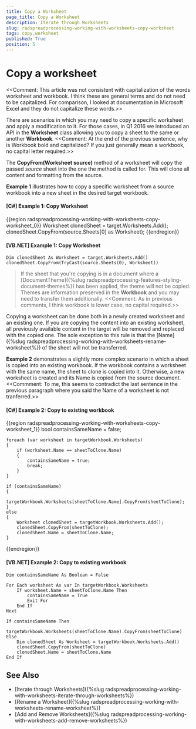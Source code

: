 ```yaml
---
title: Copy a Worksheet
page_title: Copy a Worksheet
description: Iterate through Worksheets
slug: radspreadprocessing-working-with-worksheets-copy-worksheet
tags: copy,worksheet
published: True
position: 5
---
```


# Copy a worksheet
<<Comment: This article was not consistent with capitalization of the words worksheet and workbook. I think these are general terms and do not need to be capitalized. For comparison, I looked at documentation in Microsoft Excel and they do not capitalize these words.>>

There are scenarios in which you may need to copy a specific worksheet and apply a modification to it. For those cases, in Q1 2016 we introduced an API in the __Worksheet__ class allowing you to copy a sheet to the same or another __Workbook__. <<Comment: At the end of the previous sentence, why is Workbook bold and capitalized? If you just generally mean a workbook, no capital letter required.>>


The __CopyFrom(Worksheet source)__ method of a worksheet will copy the passed _source_ sheet into the one the method is called for. This will clone all content and formatting from the source.


__Example 1__ illustrates how to copy a specific worksheet from a source workbook into a new sheet in the desired target workbook.


#### __[C#] Example 1: Copy Worksheet__
{{region radspreadprocessing-working-with-worksheets-copy-worksheet_0}}
    Worksheet clonedSheet = target.Worksheets.Add();
    clonedSheet.CopyFrom(source.Sheets[0] as Worksheet);
{{endregion}}


#### __[VB.NET] Example 1: Copy Worksheet__
    Dim clonedSheet As Worksheet = target.Worksheets.Add()
    clonedSheet.CopyFrom(TryCast(source.Sheets(0), Worksheet))


>If the sheet that you're copying is in a document where a [DocumentTheme]({%slug radspreadprocessing-features-styling-document-themes%}) has been applied, the theme will not be copied. Themes are information preserved in the __Workbook__ and you may need to transfer them additionally.  <<Comment: As in previous comments, I think workbook is lower case, no capital required.>>


Copying a worksheet can be done both in a newly created worksheet and an existing one. If you are copying the content into an existing worksheet, all previously available content in the target will be removed and replaced with the copied one. The sole exception to this rule is that the [Name]({%slug radspreadprocessing-working-with-worksheets-rename-worksheet%}) of the sheet will not be transferred.

__Example 2__ demonstrates a slightly more complex scenario in which a sheet is copied into an existing workbook. If the workbook contains a worksheet with the same name, the sheet to clone is copied into it. Otherwise, a new worksheet is created and its Name is copied from the source document.  <<Commment: To me, this seems to contradict the last sentence in the previous paragraph where you said the Name of a worksheet is not tranferred.>>
        

#### __[C#] Example 2: Copy to existing workbook__
{{region radspreadprocessing-working-with-worksheets-copy-worksheet_1}}
	bool containsSameName = false;
	
	foreach (var worksheet in targetWorkbook.Worksheets)
	{
	    if (worksheet.Name == sheetToClone.Name)
	    {
	        containsSameName = true;
	        break;
	    }
	}
	
	if (containsSameName)
	{
	    targetWorkbook.Worksheets[sheetToClone.Name].CopyFrom(sheetToClone);
	}
	else
	{
	    Worksheet clonedSheet = targetWorkbook.Worksheets.Add();
	    clonedSheet.CopyFrom(sheetToClone);
	    clonedSheet.Name = sheetToClone.Name;
	}
{{endregion}}


#### __[VB.NET] Example 2: Copy to existing workbook__
    Dim containsSameName As Boolean = False

    For Each worksheet As var In targetWorkbook.Worksheets
        If worksheet.Name = sheetToClone.Name Then
            containsSameName = True
            Exit For
        End If
    Next

    If containsSameName Then
        targetWorkbook.Worksheets(sheetToClone.Name).CopyFrom(sheetToClone)
    Else
        Dim clonedSheet As Worksheet = targetWorkbook.Worksheets.Add()
        clonedSheet.CopyFrom(sheetToClone)
        clonedSheet.Name = sheetToClone.Name
    End If


## See Also

* [Iterate through Worksheets]({%slug radspreadprocessing-working-with-worksheets-iterate-through-worksheets%})
* [Rename a Worksheet]({%slug radspreadprocessing-working-with-worksheets-rename-worksheet%})
* [Add and Remove Worksheets]({%slug radspreadprocessing-working-with-worksheets-add-remove-worksheets%})
